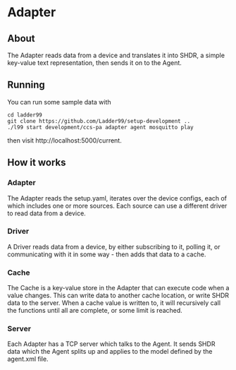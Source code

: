 # Adapter

## About

The Adapter reads data from a device and translates it into SHDR, a simple key-value text representation, then sends it on to the Agent.

## Running

You can run some sample data with

    cd ladder99
    git clone https://github.com/Ladder99/setup-development ..
    ./l99 start development/ccs-pa adapter agent mosquitto play

then visit http://localhost:5000/current.

<!-- ## Diagram

![](_images/adapter.png) -->

## How it works

<!-- ### Compiler

The compiler gathers the device.xml templates from the different models specified in a setup.yaml file. It removes Inputs, source attributes, substitutes $deviceId, etc. - then combines the resulting xml data into one devices.xml file. -->

### Adapter

The Adapter reads the setup.yaml, iterates over the device configs, each of which includes one or more sources. Each source can use a different driver to read data from a device.

### Driver

A Driver reads data from a device, by either subscribing to it, polling it, or communicating with it in some way - then adds that data to a cache. 

<!-- The data to read and where to put it in the cache comes from the device.xml template.  -->

<!-- For MQTT and TCP dialogs a supplemental inputs.yaml file can specify topics to subscribe to and how to chop up the messages. -->

### Cache

The Cache is a key-value store in the Adapter that can execute code when a value changes. This can write data to another cache location, or write SHDR data to the server. When a cache value is written to, it will recursively call the functions until all are complete, or some limit is reached.

### Server

Each Adapter has a TCP server which talks to the Agent. It sends SHDR data which the Agent splits up and applies to the model defined by the agent.xml file.

<!-- ### Agent

The Agent receives the SHDR data and applies it to the agent.xml model, then publishes that data in XML format when requested by HTTP. -->
